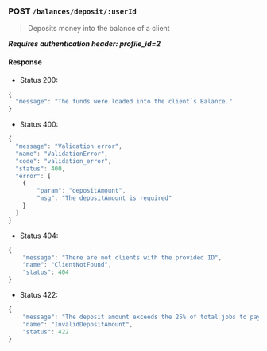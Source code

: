 ### POST `/balances/deposit/:userId`

>  Deposits money into the balance of a client

***Requires authentication header: profile_id=2***

#### Response

- Status 200:

```js
{
  "message": "The funds were loaded into the client`s Balance."
}
```

- Status 400:
```js
{
  "message": "Validation error",
  "name": "ValidationError",
  "code": "validation_error",
  "status": 400,
  "error": [
    {
        "param": "depositAmount",
        "msg": "The depositAmount is required"
    }
  ]
}
```

- Status 404:

```js
{
    "message": "There are not clients with the provided ID",
    "name": "ClientNotFound",
    "status": 404
}
```

- Status 422:

```js
{
    "message": "The deposit amount exceeds the 25% of total jobs to pay",
    "name": "InvalidDepositAmount",
    "status": 422
}
```
